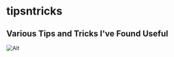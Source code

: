 # tipsntricks
Various Tips and Tricks I've Found Useful
&nbsp;
---
![Alt](https://repobeats.axiom.co/api/embed/4e8142a9a10e00f9da5f6ba8437d449a70f356d1.svg "Repobeats analytics image")
